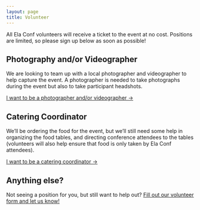 ```yaml
---
layout: page
title: Volunteer
---
```



All Ela Conf volunteers will receive a ticket to the event at no cost. Positions are limited, so please sign up below as soon as possible!

## Photography and/or Videographer
We are looking to team up with a local photographer and videographer to help capture the event. A photographer is needed to take photographs during the event but also to take participant headshots.

[I want to be a photographer and/or videographer &rarr;](https://docs.google.com/forms/d/1MDbNjY1h4DCkrbrL0zmq6Gg3Q1EMpDEFn1joMIck1Zo/viewform?entry.971247222&entry.1260049317&entry.601542410&entry.648235370&entry.790087379=I+want+to+be+a+photographer/videographer+because...)

## Catering Coordinator
We’ll be ordering the food for the event, but we’ll still need some help in organizing the food tables, and directing conference attendees to the tables (volunteers will also help ensure that food is only taken by Ela Conf attendees).

[I want to be a catering coordinator &rarr;](https://docs.google.com/forms/d/1MDbNjY1h4DCkrbrL0zmq6Gg3Q1EMpDEFn1joMIck1Zo/viewform?entry.971247222&entry.1260049317&entry.601542410&entry.648235370&entry.790087379=I+want+to+be+a+catering+coordinator+because...)

## Anything else?

Not seeing a position for you, but still want to help out? [Fill out our volunteer form and let us know!](https://docs.google.com/forms/d/1MDbNjY1h4DCkrbrL0zmq6Gg3Q1EMpDEFn1joMIck1Zo/viewform)

